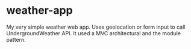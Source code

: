 # weather-app
My very simple weather web app. Uses geolocation or form input to call UndergroundWeather API.
It used a MVC architectural and the module pattern.
